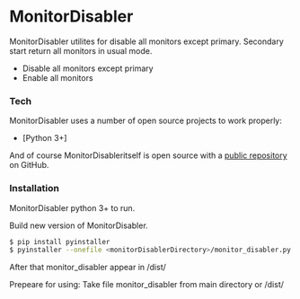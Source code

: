 # MonitorDisabler
MonitorDisabler utilites for disable all monitors except primary. Secondary start return all monitors in usual mode.

  - Disable all monitors except primary
  - Enable all monitors


### Tech

MonitorDisabler uses a number of open source projects to work properly:

* [Python 3+]

And of course MonitorDisableritself is open source with a [public repository][dill]
 on GitHub.

### Installation

MonitorDisabler python 3+ to run.

Build new version of MonitorDisabler.

```sh
$ pip install pyinstaller
$ pyinstaller --onefile <monitorDisablerDirectory>/monitor_disabler.py
```
After that monitor_disabler appear in <monitorDisablerDirectory>/dist/

Prepeare for using:
Take file monitor_disabler from main directory or <monitorDisablerDirectory>/dist/ 

   [dill]: <https://github.com/Amilitar/monitorDisabler>
